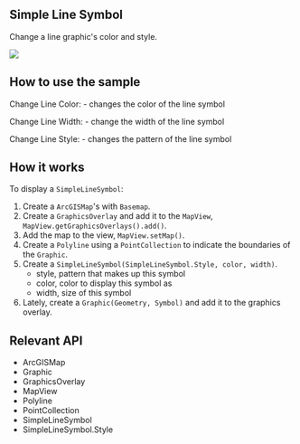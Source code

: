 <h2>Simple Line Symbol</h2>

<p>Change a line graphic's color and style.</p>

<p><img src="SimpleLineSymbol.png"/></p>

<h2>How to use the sample</h2>

<p>Change Line Color:
  - changes the color of the line symbol</p>

<p>Change Line Width:
  - change the width of the line symbol</p>

<p>Change Line Style:
  - changes the pattern of the line symbol</p>

<h2>How it works</h2>

<p>To display a <code>SimpleLineSymbol</code>:</p>

<ol>
  <li>Create a <code>ArcGISMap</code>'s with <code>Basemap</code>.</li>
  <li>Create a <code>GraphicsOverlay</code> and add it to the <code>MapView</code>, <code>MapView.getGraphicsOverlays().add()</code>.</li>
  <li>Add the map to the view, <code>MapView.setMap()</code>. </li>
  <li>Create a <code>Polyline</code> using a <code>PointCollection</code> to indicate the boundaries of the <code>Graphic</code>. </li>
  <li>Create a <code>SimpleLineSymbol(SimpleLineSymbol.Style, color, width)</code>.
    <ul><li>style, pattern that makes up this symbol</li>
      <li>color, color to display this symbol as</li>
      <li>width, size of this symbol</li></ul></li>
  <li>Lately, create a <code>Graphic(Geometry, Symbol)</code> and add it to the graphics overlay.</li>
</ol>

<h2>Relevant API</h2>

<ul>
  <li>ArcGISMap</li>
  <li>Graphic</li>
  <li>GraphicsOverlay</li>
  <li>MapView</li>
  <li>Polyline</li>
  <li>PointCollection</li>
  <li>SimpleLineSymbol</li>
  <li>SimpleLineSymbol.Style</li>
</ul>
